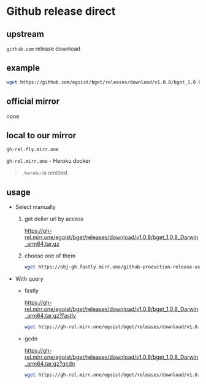 # Github release direct

## upstream

`github.com` release download

## example

```sh
wget https://github.com/egoist/bget/releases/download/v1.0.8/bget_1.0.8_Darwin_arm64.tar.gz
```

## official mirror

none

## local to our mirror

`gh-rel.fly.mirr.one`

`gh-rel.mirr.one` - Heroku docker

> `.heroku` is omitted

## usage

- Select manually

  1. get delivr url by access

     https://gh-rel.mirr.one/egoist/bget/releases/download/v1.0.8/bget_1.0.8_Darwin_arm64.tar.gz

  2. choose one of them
     ```sh
     wget https://obj-gh.fastly.mirr.one/github-production-release-asset-2e65be/420312993/8f3dd36c-a169-42fb-aad3-9e742cd63b4f?X-Amz-Algorithm=AWS4-HMAC-SHA256&X-Amz-Credential=AKIAIWNJYAX4CSVEH53A%2F20220206%2Fus-east-1%2Fs3%2Faws4_request&X-Amz-Date=20220206T192018Z&X-Amz-Expires=300&X-Amz-Signature=090b238b88a97163f597cd60e8ce994d52bf6277e24392a7256a290034dc9262&X-Amz-SignedHeaders=host&actor_id=0&key_id=0&repo_id=420312993&response-content-disposition=attachment%3B%20filename%3Dbget_1.0.8_Darwin_arm64.tar.gz&response-content-type=application%2Foctet-stream
     ```

- With query

  - fastly

    https://gh-rel.mirr.one/egoist/bget/releases/download/v1.0.8/bget_1.0.8_Darwin_arm64.tar.gz?fastly

    ```sh
    wget https://gh-rel.mirr.one/egoist/bget/releases/download/v1.0.8/bget_1.0.8_Darwin_arm64.tar.gz?fastly
    ```

  - gcdn

    https://gh-rel.mirr.one/egoist/bget/releases/download/v1.0.8/bget_1.0.8_Darwin_arm64.tar.gz?gcdn

    ```sh
    wget https://gh-rel.mirr.one/egoist/bget/releases/download/v1.0.8/bget_1.0.8_Darwin_arm64.tar.gz?gcdn
    ```
